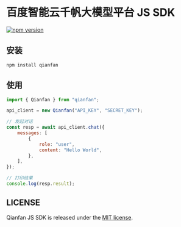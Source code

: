 # 百度智能云千帆大模型平台 JS SDK

[![npm version](https://badge.fury.io/js/qianfan.svg)](https://www.npmjs.com/package/qianfan)

## 安装

```shell
npm install qianfan
```

## 使用

```javascript
import { Qianfan } from "qianfan";

api_client = new Qianfan("API_KEY", "SECRET_KEY");

// 发起对话
const resp = await api_client.chat({
    messages: [
        {
            role: "user",
            content: "Hello World",
        },
    ],
});

// 打印结果
console.log(resp.result);
```

## LICENSE

Qianfan JS SDK is released under the [MIT license](https://github.com/maxoyed/qianfan-jssdk/blob/master/LICENSE).

